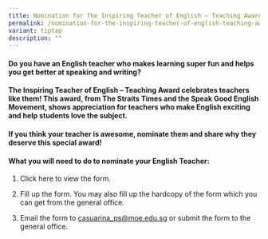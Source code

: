 ```yaml
---
title: Nomination for The Inspiring Teacher of English – Teaching Award
permalink: /nomination-for-the-inspiring-teacher-of-english-teaching-award/
variant: tiptap
description: ""
---
```

<h4>Do you have an English teacher who makes learning super fun and helps you get better at speaking and writing?<br></h4>
<h4>The Inspiring Teacher of English – Teaching Award celebrates teachers like them! This award, from The Straits Times and the Speak Good English Movement, shows appreciation for teachers who make English exciting and help students love the subject.<br></h4>
<h4>If you think your teacher is awesome, nominate them and share why they deserve this special award!<br></h4>
<h4>What you will need to do to nominate your English Teacher: </h4>
<ol data-tight="true" class="tight">
<li>
<p>Click here to view the form.</p>
</li>
<li>
<p>Fill up the form. You may also fill up the hardcopy of the form which
you can get from the general office.</p>
</li>
<li>
<p>Email the form to <a href="mailto:casuarina_ps@moe.edu.sg" rel="noopener noreferrer nofollow" target="_blank">casuarina_ps@moe.edu.sg</a> or submit
the form to the general office.</p>
</li>
</ol>
<h4></h4>
<p></p>